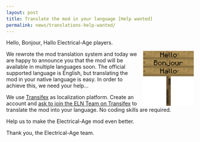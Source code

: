 ```yaml
---
layout: post
title: Translate the mod in your language [Help wanted]
permalink: news/translations-help-wanted/
---
```


Hello, Bonjour, Hallo Electrical-Age players.

<img src="/assets/news/translate-sign.png" alt="Translate sign" style="float:right; width:27%; heigth:auto; margin-left:15px;" />

We rewrote the mod translation system and today we are happy to announce you that the mod will be available in multiple languages soon. The official supported language is English, but translating the mod in your native language is easy. In order to achieve this, we need your help...

We use [Transifex](https://www.transifex.com/) as localization platform. Create an account and [ask to join the ELN Team on Transifex](https://www.transifex.com/electrical-age/eln/) to translate the mod into your language. No coding skills are required.

Help us to make the Electrical-Age mod even better.

Thank you, the Electrical-Age team.